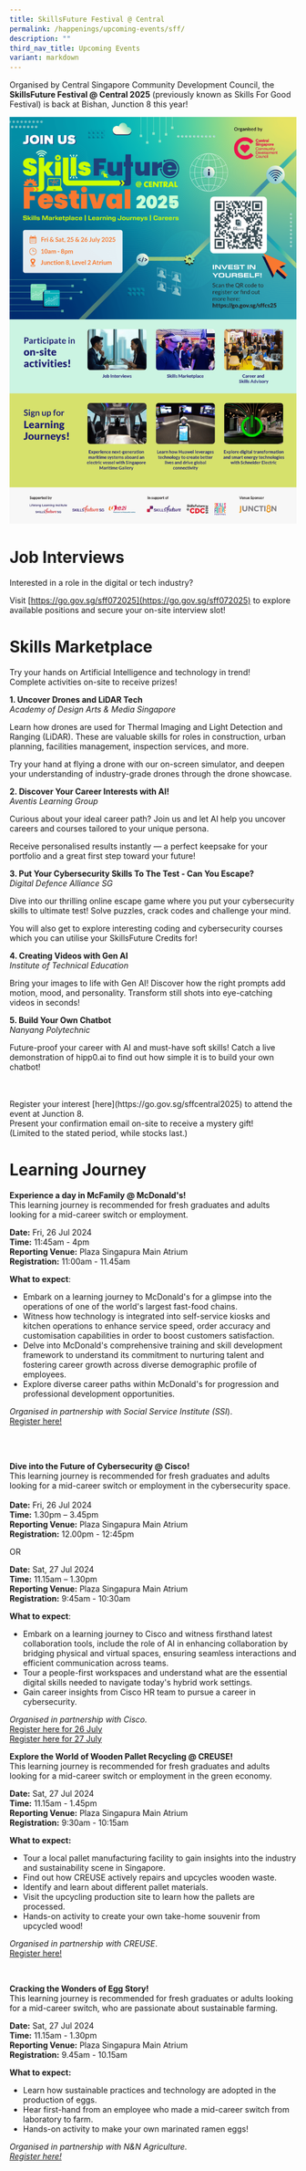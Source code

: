 ```yaml
---
title: SkillsFuture Festival @ Central
permalink: /happenings/upcoming-events/sff/
description: ""
third_nav_title: Upcoming Events
variant: markdown
---
```

Organised by Central Singapore Community Development Council, the **SkillsFuture Festival @ Central 2025** (previously known as Skills For Good Festival) is back at Bishan, Junction 8 this year!



![](/images/SFF__Central_2025_eDM_Final_w_LLI_logo__1_.png)





# **Job Interviews**
Interested in a role in the digital or tech industry?

Visit [https://go.gov.sg/sff072025](https://go.gov.sg/sff072025) to explore available positions and secure your on-site interview slot!


# **Skills Marketplace**
Try your hands on Artificial Intelligence and technology in trend!<br>
Complete activities on-site to receive prizes!

**1. Uncover Drones and LiDAR Tech**<br>
_Academy of Design Arts &amp; Media Singapore_<br>

Learn how drones are used for Thermal Imaging and Light Detection and Ranging (LiDAR). These are valuable skills for roles in construction, urban planning, facilities management, inspection services, and more.<br>

Try your hand at flying a drone with our on-screen simulator, and deepen your understanding of industry-grade drones through the drone showcase.

**2. Discover Your Career Interests with AI!**<br>
_Aventis Learning Group_<br>

Curious about your ideal career path? Join us and let AI help you uncover careers and courses tailored to your unique persona.

Receive personalised results instantly — a perfect keepsake for your portfolio and a great first step toward your future!

**3. Put Your Cybersecurity Skills To The Test - Can You Escape?**<br>
_Digital Defence Alliance SG_

Dive into our thrilling online escape game where you put your cybersecurity skills to ultimate test! Solve puzzles, crack codes and challenge your mind.<br>

You will also get to explore interesting coding and cybersecurity courses which you can utilise your SkillsFuture Credits for!

**4. Creating Videos with Gen AI**<br>
_Institute of Technical Education_

Bring your images to life with Gen AI! Discover how the right prompts add motion, mood, and personality. Transform still shots into eye-catching videos in seconds!

**5. Build Your Own Chatbot**<br>
_Nanyang Polytechnic_

Future-proof your career with AI and must-have soft skills! Catch a live demonstration of hipp0.ai to find out how simple it is to build your own chatbot!

<br>
<br>
Register your interest [here](https://go.gov.sg/sffcentral2025) to attend the event at Junction 8. <br>
Present your confirmation email on-site to receive a mystery gift! <br>(Limited to the stated period, while stocks last.)


# **Learning Journey**

**Experience a day in McFamily @ McDonald's!** <br>
This learning journey is recommended for fresh graduates and adults looking for a mid-career switch or employment.

**Date:** Fri, 26 Jul 2024<br>
**Time:** 11:45am - 4pm<br>
**Reporting Venue:** Plaza Singapura Main Atrium<br>
**Registration:** 11:00am - 11.45am<br>

**What to expect**: 
- Embark on a learning journey to McDonald's for a glimpse into the operations of one of the world's largest fast-food chains. <br>
- Witness how technology is integrated into self-service kiosks and kitchen operations to enhance service speed, order accuracy and customisation capabilities in order to boost customers satisfaction.<br>
- Delve into McDonald's comprehensive training and skill development framework to understand its commitment to nurturing talent and fostering career growth across diverse demographic profile of employees. <br>
- Explore diverse career paths within McDonald's for progression and professional development opportunities.<br>

*Organised in partnership with Social Service Institute (SSI*).  <br>
[Register here!](https://go.gov.sg/sfg2024-cscdcsfamacs)


<br>
<br>

**Dive into the Future of Cybersecurity @ Cisco!**<br>
This learning journey is recommended for fresh graduates and adults looking for a mid-career switch or employment in the cybersecurity space.<br>
<br>
**Date:** Fri, 26 Jul 2024<br>
**Time:** 1.30pm – 3.45pm<br>
**Reporting Venue:** Plaza Singapura Main Atrium<br>
**Registration:** 12.00pm - 12:45pm<br>

OR

**Date:** Sat, 27 Jul 2024<br>
**Time:** 11.15am – 1.30pm<br>
**Reporting Venue:** Plaza Singapura Main Atrium<br>
**Registration:** 9:45am - 10:30am<br>

**What to expect**: <br>
- Embark on a learning journey to Cisco and witness firsthand latest collaboration tools, include the role of AI in enhancing collaboration by bridging physical and virtual spaces, ensuring seamless interactions and efficient communication across teams.<br>
- Tour a people-first workspaces and understand what are the essential digital skills needed to navigate today's hybrid work settings. <br>
- Gain career insights from Cisco HR team to pursue a career in cybersecurity. <br>

*Organised in partnership with Cisco.* <br> 
[Register here for 26 July](https://go.gov.sg/sfg2024-ciscofri) <br>
[Register here for 27 July](https://go.gov.sg/sfg2024-ciscosat)
<br>

**Explore the World of Wooden Pallet Recycling @ CREUSE!**
<br>This learning journey is recommended for fresh graduates and adults looking for a mid-career switch or employment in the green economy.

**Date:** Sat, 27 Jul 2024<br>
**Time:** 11.15am - 1.45pm<br>
**Reporting Venue:** Plaza Singapura Main Atrium<br>
**Registration:** 9:30am - 10:15am<br>

**What to expect:**  
- Tour a local pallet manufacturing facility to gain insights into the industry and sustainability scene in Singapore.<br>
- Find out how CREUSE actively repairs and upcycles wooden waste.
- Identify and learn about different pallet materials.<br>
- Visit the upcycling production site to learn how the pallets are processed.
- Hands-on activity to create your own take-home souvenir from upcycled wood!<br>

*Organised in partnership with CREUSE*.<br>
[Register here!](https://go.gov.sg/sfg2024-creuse)

<br>

**Cracking the Wonders of Egg Story!**<br>
This learning journey is recommended for fresh graduates or adults looking for a mid-career switch, who are passionate about sustainable farming.

**Date:** Sat, 27 Jul 2024<br>
**Time:** 11.15am - 1.30pm<br>
**Reporting Venue:** Plaza Singapura Main Atrium<br>
**Registration:** 9.45am - 10.15am<br>

**What to expect:** 
- Learn how sustainable practices and technology are adopted in the production of eggs.<br>
- Hear first-hand from an employee who made a mid-career switch from laboratory to farm.<br>
- Hands-on activity to make your own marinated ramen eggs!<br>

*Organised in partnership with N&amp;N Agriculture. <br>
[Register here!](https://go.gov.sg/sfg2024-eggfarm)*